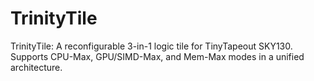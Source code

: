 # TrinityTile
TrinityTile: A reconfigurable 3-in-1 logic tile for TinyTapeout SKY130. Supports CPU-Max, GPU/SIMD-Max, and Mem-Max modes in a unified architecture.
